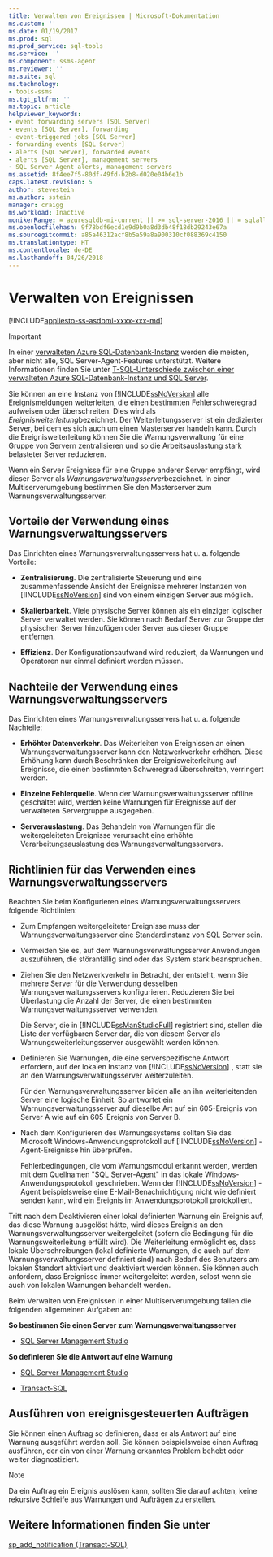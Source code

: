 ```yaml
---
title: Verwalten von Ereignissen | Microsoft-Dokumentation
ms.custom: ''
ms.date: 01/19/2017
ms.prod: sql
ms.prod_service: sql-tools
ms.service: ''
ms.component: ssms-agent
ms.reviewer: ''
ms.suite: sql
ms.technology:
- tools-ssms
ms.tgt_pltfrm: ''
ms.topic: article
helpviewer_keywords:
- event forwarding servers [SQL Server]
- events [SQL Server], forwarding
- event-triggered jobs [SQL Server]
- forwarding events [SQL Server]
- alerts [SQL Server], forwarded events
- alerts [SQL Server], management servers
- SQL Server Agent alerts, management servers
ms.assetid: 8f4ee7f5-80df-49fd-b2b8-d020e04b6e1b
caps.latest.revision: 5
author: stevestein
ms.author: sstein
manager: craigg
ms.workload: Inactive
monikerRange: = azuresqldb-mi-current || >= sql-server-2016 || = sqlallproducts-allversions
ms.openlocfilehash: 9f78bdf6ecd1e9d9b0a8d3db48f18db29243e67a
ms.sourcegitcommit: a85a46312acf8b5a59a8a900310cf088369c4150
ms.translationtype: HT
ms.contentlocale: de-DE
ms.lasthandoff: 04/26/2018
---
```

# <a name="manage-events"></a>Verwalten von Ereignissen
[!INCLUDE[appliesto-ss-asdbmi-xxxx-xxx-md](../../includes/appliesto-ss-asdbmi-xxxx-xxx-md.md)]

> [!IMPORTANT]  
> In einer [verwalteten Azure SQL-Datenbank-Instanz](https://docs.microsoft.com/azure/sql-database/sql-database-managed-instance) werden die meisten, aber nicht alle, SQL Server-Agent-Features unterstützt. Weitere Informationen finden Sie unter [T-SQL-Unterschiede zwischen einer verwalteten Azure SQL-Datenbank-Instanz und SQL Server](https://docs.microsoft.com/azure/sql-database/sql-database-managed-instance-transact-sql-information#sql-server-agent).

Sie können an eine Instanz von [!INCLUDE[ssNoVersion](../../includes/ssnoversion_md.md)] alle Ereignismeldungen weiterleiten, die einen bestimmten Fehlerschweregrad aufweisen oder überschreiten. Dies wird als *Ereignisweiterleitung*bezeichnet. Der Weiterleitungsserver ist ein dedizierter Server, bei dem es sich auch um einen Masterserver handeln kann. Durch die Ereignisweiterleitung können Sie die Warnungsverwaltung für eine Gruppe von Servern zentralisieren und so die Arbeitsauslastung stark belasteter Server reduzieren.  
  
Wenn ein Server Ereignisse für eine Gruppe anderer Server empfängt, wird dieser Server als *Warnungsverwaltungsserver*bezeichnet. In einer Multiserverumgebung bestimmen Sie den Masterserver zum Warnungsverwaltungsserver.  
  
## <a name="advantages-of-using-an-alerts-management-server"></a>Vorteile der Verwendung eines Warnungsverwaltungsservers  
Das Einrichten eines Warnungsverwaltungsservers hat u. a. folgende Vorteile:  
  
-   **Zentralisierung**. Die zentralisierte Steuerung und eine zusammenfassende Ansicht der Ereignisse mehrerer Instanzen von [!INCLUDE[ssNoVersion](../../includes/ssnoversion_md.md)] sind von einem einzigen Server aus möglich.  
  
-   **Skalierbarkeit**. Viele physische Server können als ein einziger logischer Server verwaltet werden. Sie können nach Bedarf Server zur Gruppe der physischen Server hinzufügen oder Server aus dieser Gruppe entfernen.  
  
-   **Effizienz**. Der Konfigurationsaufwand wird reduziert, da Warnungen und Operatoren nur einmal definiert werden müssen.  
  
## <a name="disadvantages-of-using-an-alerts-management-server"></a>Nachteile der Verwendung eines Warnungsverwaltungsservers  
Das Einrichten eines Warnungsverwaltungsservers hat u. a. folgende Nachteile:  
  
-   **Erhöhter Datenverkehr**. Das Weiterleiten von Ereignissen an einen Warnungsverwaltungsserver kann den Netzwerkverkehr erhöhen. Diese Erhöhung kann durch Beschränken der Ereignisweiterleitung auf Ereignisse, die einen bestimmten Schweregrad überschreiten, verringert werden.  
  
-   **Einzelne Fehlerquelle**. Wenn der Warnungsverwaltungsserver offline geschaltet wird, werden keine Warnungen für Ereignisse auf der verwalteten Servergruppe ausgegeben.  
  
-   **Serverauslastung**. Das Behandeln von Warnungen für die weitergeleiteten Ereignisse verursacht eine erhöhte Verarbeitungsauslastung des Warnungsverwaltungsservers.  
  
## <a name="guidelines-for-using-an-alerts-management-server"></a>Richtlinien für das Verwenden eines Warnungsverwaltungsservers  
Beachten Sie beim Konfigurieren eines Warnungsverwaltungsservers folgende Richtlinien:  
  
-   Zum Empfangen weitergeleiteter Ereignisse muss der Warnungsverwaltungsserver eine Standardinstanz von SQL Server sein.  
  
-   Vermeiden Sie es, auf dem Warnungsverwaltungsserver Anwendungen auszuführen, die störanfällig sind oder das System stark beanspruchen.  
  
-   Ziehen Sie den Netzwerkverkehr in Betracht, der entsteht, wenn Sie mehrere Server für die Verwendung desselben Warnungsverwaltungsservers konfigurieren. Reduzieren Sie bei Überlastung die Anzahl der Server, die einen bestimmten Warnungsverwaltungsserver verwenden.  
  
    Die Server, die in [!INCLUDE[ssManStudioFull](../../includes/ssmanstudiofull_md.md)] registriert sind, stellen die Liste der verfügbaren Server dar, die von diesem Server als Warnungsweiterleitungsserver ausgewählt werden können.  
  
-   Definieren Sie Warnungen, die eine serverspezifische Antwort erfordern, auf der lokalen Instanz von [!INCLUDE[ssNoVersion](../../includes/ssnoversion_md.md)] , statt sie an den Warnungsverwaltungsserver weiterzuleiten.  
  
    Für den Warnungsverwaltungsserver bilden alle an ihn weiterleitenden Server eine logische Einheit. So antwortet ein Warnungsverwaltungsserver auf dieselbe Art auf ein 605-Ereignis von Server A wie auf ein 605-Ereignis von Server B.  
  
-   Nach dem Konfigurieren des Warnungssystems sollten Sie das Microsoft Windows-Anwendungsprotokoll auf [!INCLUDE[ssNoVersion](../../includes/ssnoversion_md.md)] -Agent-Ereignisse hin überprüfen.  
  
    Fehlerbedingungen, die vom Warnungsmodul erkannt werden, werden mit dem Quellnamen "SQL Server-Agent" in das lokale Windows-Anwendungsprotokoll geschrieben. Wenn der [!INCLUDE[ssNoVersion](../../includes/ssnoversion_md.md)] -Agent beispielsweise eine E-Mail-Benachrichtigung nicht wie definiert senden kann, wird ein Ereignis im Anwendungsprotokoll protokolliert.  
  
Tritt nach dem Deaktivieren einer lokal definierten Warnung ein Ereignis auf, das diese Warnung ausgelöst hätte, wird dieses Ereignis an den Warnungsverwaltungsserver weitergeleitet (sofern die Bedingung für die Warnungsweiterleitung erfüllt wird). Die Weiterleitung ermöglicht es, dass lokale Überschreibungen (lokal definierte Warnungen, die auch auf dem Warnungsverwaltungsserver definiert sind) nach Bedarf des Benutzers am lokalen Standort aktiviert und deaktiviert werden können. Sie können auch anfordern, dass Ereignisse immer weitergeleitet werden, selbst wenn sie auch von lokalen Warnungen behandelt werden.  
  
Beim Verwalten von Ereignissen in einer Multiserverumgebung fallen die folgenden allgemeinen Aufgaben an:  
  
**So bestimmen Sie einen Server zum Warnungsverwaltungsserver**  
  
-   [SQL Server Management Studio](../../ssms/agent/designate-an-events-forwarding-server-sql-server-management-studio.md)  
  
**So definieren Sie die Antwort auf eine Warnung**  
  
-   [SQL Server Management Studio](../../ssms/agent/define-the-response-to-an-alert-sql-server-management-studio.md)  
  
-   [Transact-SQL](http://msdn.microsoft.com/en-us/0525e0a2-ed0b-4e69-8a4c-a9e3e3622fbd)  
  
## <a name="running-event-triggered-jobs"></a>Ausführen von ereignisgesteuerten Aufträgen  
Sie können einen Auftrag so definieren, dass er als Antwort auf eine Warnung ausgeführt werden soll. Sie können beispielsweise einen Auftrag ausführen, der ein von einer Warnung erkanntes Problem behebt oder weiter diagnostiziert.  
  
> [!NOTE]  
> Da ein Auftrag ein Ereignis auslösen kann, sollten Sie darauf achten, keine rekursive Schleife aus Warnungen und Aufträgen zu erstellen.  
  
## <a name="see-also"></a>Weitere Informationen finden Sie unter  
[sp_add_notification (Transact-SQL)](http://msdn.microsoft.com/en-us/44bee7d9-7517-4071-99be-8b36f979c7cc)  
  
